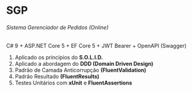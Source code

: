 # SGP
###### Sistema Gerenciador de Pedidos (Online)
C# 9 + ASP.NET Core 5 + EF Core 5 + JWT Bearer + OpenAPI (Swagger)
1. Aplicado os princípios do **S.O.L.I.D.**
2. Aplicado a abordagem do **DDD (Domain Driven Design)**
3. Padrão de Camada Anticorrupção **(FluentValidation)**
4. Padrão Resultado **(FluentResults)**
5. Testes Unitários com **xUnit** e **FluentAssertions**
